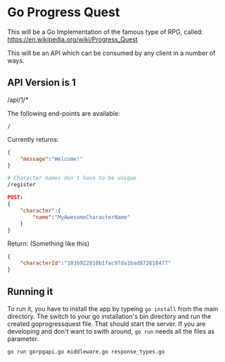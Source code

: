 Go Progress Quest
=================
This will be a Go Implementation of the famous type of RPG, called:
https://en.wikipedia.org/wiki/Progress_Quest

This will be an API which can be consumed by any client in a number of ways.

API Version is 1
----------------

/api/1/*

The following end-points are available:

```
/
```
Currently returns:
```json
{
    "message":"Welcome!"
}
```


```bash
# Character names don't have to be unique
/register
```
```json
POST:
{
    "character":{
        "name":"MyAwesomeCharacterName"
    }
}
```
Return: (Something like this)
```json
{
    "characterId":"103b922810b1fac97da1bad872618477"
}
```

Running it
----------

To run it, you have to install the app by typeing ```go install``` from the main directory. The switch to your go installation's bin directory and run the created goprogressquest file. That should start the server. If you are developing and don't want to swith around, ```go run``` needs all the files as parameter.

```go run gorpgapi.go middleware.go response_types.go```
